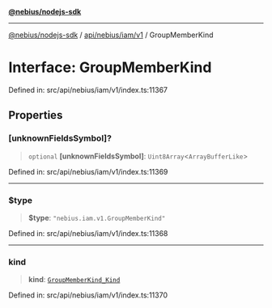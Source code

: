 [**@nebius/nodejs-sdk**](../../../../../README.md)

---

[@nebius/nodejs-sdk](../../../../../README.md) / [api/nebius/iam/v1](../README.md) / GroupMemberKind

# Interface: GroupMemberKind

Defined in: src/api/nebius/iam/v1/index.ts:11367

## Properties

### \[unknownFieldsSymbol\]?

> `optional` **\[unknownFieldsSymbol\]**: `Uint8Array`\<`ArrayBufferLike`\>

Defined in: src/api/nebius/iam/v1/index.ts:11369

---

### $type

> **$type**: `"nebius.iam.v1.GroupMemberKind"`

Defined in: src/api/nebius/iam/v1/index.ts:11368

---

### kind

> **kind**: [`GroupMemberKind_Kind`](../type-aliases/GroupMemberKind_Kind.md)

Defined in: src/api/nebius/iam/v1/index.ts:11370
